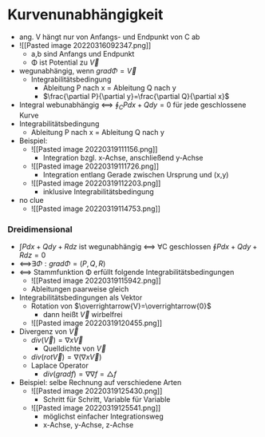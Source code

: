 # Kurvenunabhängigkeit
+ ang. V hängt nur von Anfangs- und Endpunkt von C ab
+ ![[Pasted image 20220316092347.png]]
	+ a,b sind Anfangs und Endpunkt
	+ Φ ist Potential zu $\overrightarrow{V}$
+ wegunabhängig, wenn $grad Φ=\overrightarrow{V}$
	+ Integrabilitätsbedingung
		+ Ableitung P nach x = Ableitung Q nach y
		+ $\frac{\partial P}{\partial y}=\frac{\partial Q}{\partial x}$
+ Integral webunabhängig <==> $\oint_C Pdx + Qdy = 0$ für jede geschlossene Kurve
+ Integrabilitätsbedingung
	+ Ableitung P nach x = Ableitung Q nach y
+ Beispiel:
	+ ![[Pasted image 20220319111156.png]]
		+ Integration bzgl. x-Achse, anschließend y-Achse
	+ ![[Pasted image 20220319111726.png]]
		+ Integration entlang Gerade zwischen Ursprung und (x,y)
	+ ![[Pasted image 20220319112203.png]]
		+ inklusive Integrabilitätsbedingung
+ no clue
	+ ![[Pasted image 20220319114753.png]]

### Dreidimensional
+ $\int Pdx+Qdy+Rdz$ ist wegunabhängig <==> ∀C geschlossen $\oint Pdx+Qdy+Rdz=0$
+ <==>$∃Φ:grad Φ=(P,Q,R)$
+ <==> Stammfunktion Φ erfüllt folgende Integrabilitätsbedingungen
	+ ![[Pasted image 20220319115942.png]]
	+ Ableitungen paarweise gleich
+ Integrabilitätsbedingungen als Vektor
	+ Rotation von $\overrightarrow{V}=\overrightarrow{0}$
		+ dann heißt $\overrightarrow{V}$ wirbelfrei
	+ ![[Pasted image 20220319120455.png]]
+ Divergenz von $\overrightarrow{V}$
	+ $div(\overrightarrow{V})=\nabla x \overrightarrow{V}$
		+ Quelldichte von $\overrightarrow{V}$
	+ $div(rot\overrightarrow{V})=\nabla(\nabla x \overrightarrow{V})$
	+ Laplace Operator
		+ $div(grad f)=\nabla\nabla f=△ f$
+ Beispiel: selbe Rechnung auf verschiedene Arten
	+ ![[Pasted image 20220319125430.png]]
		+ Schritt für Schritt, Variable für Variable
	+ ![[Pasted image 20220319125541.png]]
		+ möglichst einfacher Integrationsweg
		+ x-Achse, y-Achse, z-Achse
